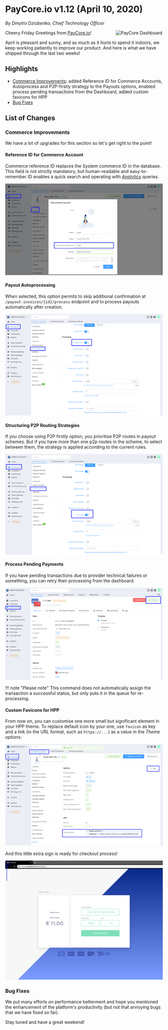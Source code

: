 # **PayCore.io v1.12 (April 10, 2020)**

*By Dmytro Dziubenko, Chief Technology Officer*

<img src="/release-notes/archive/2020/images/v1.12/paycore_icon_isometric-03.png" alt="PayCore Dashboard" style="width: 150px; float: right; padding-left: 10px;">

Cheery Friday Greetings from [PayCore.io](https://paycore.io/)!

April is pleasant and sunny, and as much as it hurts to spend it indoors, we keep working patiently to improve our product. And here is what we have shipped through the last two weeks!

## Highlights

* [Commerce Improvements](#commerce-improvements): added Reference ID for Commerce Accounts, Autoprocess and P2P-firstly strategy to the Payouts options, enabled process pending transactions from the Dashboard, added custom favicons for HPP
* [Bug Fixes](#bug-fixes)

## List of Changes

### Commerce Improvements

We have a lot of upgrades for this section so let's get right to the point!

#### Reference ID for Commerce Account

Commerce reference ID replaces the System commerce ID in the database. This field is not strictly mandatory, but human-readable and easy-to-remember ID enables a quick search and operating with [*Analytics*](/release-notes/archive/2019/v0.59/#analytics) queries.

![Commerce Account's Reference ID](images/v1.12/com-acc-reference-id.png)

#### Payout Autoprocessing

When selected, this option permits to skip additional confirmation at `/payout-invoices/{id}/process` endpoint and to process payouts automatically after creation.

![Autoprocess](images/v1.12/autoprocess.png)

#### Structuring P2P Routing Strategies

If you choose using P2P firstly option, you prioritise P2P routes in payout schemes. But if you have more than one p2p routes in the scheme, to select between them, the strategy is applied according to the current rules.

![P2P Firstly](images/v1.12/p2p-firstly.png)

#### Process Pending Payments

If you have pending transactions due to provider technical failures or something, you can retry their processing from the dashboard.

![Process Invoice](images/v1.12/process-button.png)

!!! note "Please note"
    This command does not automatically assign the transaction a successful status, but only puts it in the queue for re-processing.

#### Custom Favicons for HPP

From now on, you can customise one more small but significant element in your HPP theme. To replace default icon by your one, use `favicon` as key and a link (in the URL format, such as `https://...`) as a value in the *Theme options*.

![Theme Options](images/v1.12/hpp-options.png)

And this little extra sign is ready for checkout process!

![HPP with favicon](images/v1.12/favicon.png)

### Bug Fixes

We put many efforts on performance betterment and hope you mentioned the enhancement of the platform's productivity  (but not that annoying bugs that we have fixed so far).

Stay tuned and have a great weekend!
